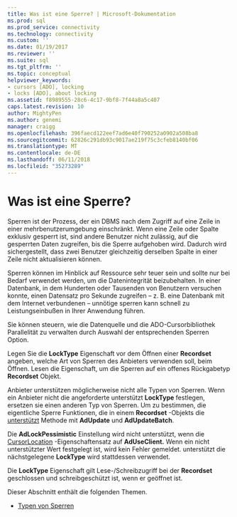 ```yaml
---
title: Was ist eine Sperre? | Microsoft-Dokumentation
ms.prod: sql
ms.prod_service: connectivity
ms.technology: connectivity
ms.custom: ''
ms.date: 01/19/2017
ms.reviewer: ''
ms.suite: sql
ms.tgt_pltfrm: ''
ms.topic: conceptual
helpviewer_keywords:
- cursors [ADO], locking
- locks [ADO], about locking
ms.assetid: f8989555-28c6-4c17-9bf8-7f44a8a5c407
caps.latest.revision: 10
author: MightyPen
ms.author: genemi
manager: craigg
ms.openlocfilehash: 396faecd122eef7ad6e40f790252a0902a508ba8
ms.sourcegitcommit: 62826c291db93c9017ae219f75c3cfeb8140bf06
ms.translationtype: MT
ms.contentlocale: de-DE
ms.lasthandoff: 06/11/2018
ms.locfileid: "35273289"
---
```

# <a name="what-is-a-lock"></a>Was ist eine Sperre?
Sperren ist der Prozess, der ein DBMS nach dem Zugriff auf eine Zeile in einer mehrbenutzerumgebung einschränkt. Wenn eine Zeile oder Spalte exklusiv gesperrt ist, sind andere Benutzer nicht zulässig, auf die gesperrten Daten zugreifen, bis die Sperre aufgehoben wird. Dadurch wird sichergestellt, dass zwei Benutzer gleichzeitig derselben Spalte in einer Zeile nicht aktualisieren können.  
  
 Sperren können im Hinblick auf Ressource sehr teuer sein und sollte nur bei Bedarf verwendet werden, um die Datenintegrität beizubehalten. In einer Datenbank, in dem Hunderten oder Tausenden von Benutzern versuchen konnte, einen Datensatz pro Sekunde zugreifen – z. B. eine Datenbank mit dem Internet verbundenen – unnötige sperren kann schnell zu Leistungseinbußen in Ihrer Anwendung führen.  
  
 Sie können steuern, wie die Datenquelle und die ADO-Cursorbibliothek Parallelität zu verwalten durch Auswahl der entsprechenden Sperren Option.  
  
 Legen Sie die **LockType** Eigenschaft vor dem Öffnen einer **Recordset** angeben, welche Art von Sperren des Anbieters verwenden soll, beim Öffnen. Lesen die Eigenschaft, um die Sperren auf ein offenes Rückgabetyp **Recordset** Objekt.  
  
 Anbieter unterstützen möglicherweise nicht alle Typen von Sperren. Wenn ein Anbieter nicht die angeforderte unterstützt **LockType** festlegen, ersetzen sie einen anderen Typ von Sperren. Um zu bestimmen, die eigentliche Sperre Funktionen, die in einem **Recordset** -Objekts die [unterstützt](../../../ado/reference/ado-api/supports-method.md) Methode mit **AdUpdate** und **AdUpdateBatch**.  
  
 Die **AdLockPessimistic** Einstellung wird nicht unterstützt, wenn die [CursorLocation](../../../ado/reference/ado-api/cursorlocation-property-ado.md) -Eigenschaftensatz auf **AdUseClient.** Wenn ein nicht unterstützter Wert festgelegt ist, wird kein Fehler gemeldet. unterstützt die nächstgelegene **LockType** wird stattdessen verwendet.  
  
 Die **LockType** Eigenschaft gilt Lese-/Schreibzugriff bei der **Recordset** geschlossen und schreibgeschützt ist, wenn er geöffnet ist.  
  
 Dieser Abschnitt enthält die folgenden Themen.  
  
-   [Typen von Sperren](../../../ado/guide/data/types-of-locks.md)
